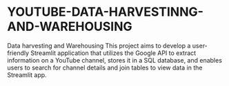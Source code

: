 # YOUTUBE-DATA-HARVESTINNG-AND-WAREHOUSING
Data harvesting and Warehousing
This project aims to develop a user-friendly Streamlit application that utilizes the Google API to extract information on a YouTube channel, stores it in a SQL database, and enables users to search for channel details and join tables to view data in the Streamlit app.

